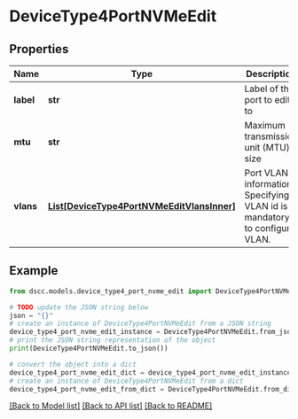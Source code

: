 # DeviceType4PortNVMeEdit


## Properties

Name | Type | Description | Notes
------------ | ------------- | ------------- | -------------
**label** | **str** | Label of the port to edit to | [optional] 
**mtu** | **str** | Maximum transmission unit (MTU) size | [optional] 
**vlans** | [**List[DeviceType4PortNVMeEditVlansInner]**](DeviceType4PortNVMeEditVlansInner.md) | Port VLANs information. Specifying VLAN id is mandatory to configure VLAN. | [optional] 

## Example

```python
from dscc.models.device_type4_port_nvme_edit import DeviceType4PortNVMeEdit

# TODO update the JSON string below
json = "{}"
# create an instance of DeviceType4PortNVMeEdit from a JSON string
device_type4_port_nvme_edit_instance = DeviceType4PortNVMeEdit.from_json(json)
# print the JSON string representation of the object
print(DeviceType4PortNVMeEdit.to_json())

# convert the object into a dict
device_type4_port_nvme_edit_dict = device_type4_port_nvme_edit_instance.to_dict()
# create an instance of DeviceType4PortNVMeEdit from a dict
device_type4_port_nvme_edit_from_dict = DeviceType4PortNVMeEdit.from_dict(device_type4_port_nvme_edit_dict)
```
[[Back to Model list]](../README.md#documentation-for-models) [[Back to API list]](../README.md#documentation-for-api-endpoints) [[Back to README]](../README.md)


